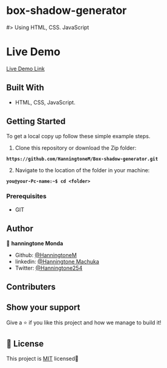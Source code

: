 # box-shadow-generator

#> Using HTML, CSS. JavaScript

# Live Demo

[Live Demo Link](https://hanningtonem.github.io/Box-shadow-generator/)


## Built With

- HTML, CSS, JavaScript.

## Getting Started

To get a local copy up follow these simple example steps.

1. Clone this repository or download the Zip folder:

**``https://github.com/HanningtoneM/Box-shadow-generator.git``**

2. Navigate to the location of the folder in your machine:

**``you@your-Pc-name:~$ cd <folder>``**

### Prerequisites

- GIT

## Author

👤 **hanningtone Monda**

- Github: [@HanningtoneM](https://github.com/HanningtoneM)
- linkedin: [@Hanningtone Machuka](https://www.linkedin.com/in/hanningtone-machuka-58501722a)
- Twitter: [@Hanningtone254](https://twitter.com/Hanningtone254?t=YVXXz9EZzOhR5vPi3DlHDQ&s=09)


## Contributers

## Show your support

Give a ⭐️ if you like this project and how we manage to build it!

## 📝 License

This project is [MIT](./MIT.md) licensed🚀